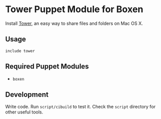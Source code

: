 # Tower Puppet Module for Boxen

Install [Tower](http://www.git-tower.com), an easy way to share files
and folders on Mac OS X.

## Usage

```puppet
include tower
```

## Required Puppet Modules

* `boxen`

## Development

Write code. Run `script/cibuild` to test it. Check the `script`
directory for other useful tools.
